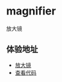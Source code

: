 # magnifier
放大镜

## 体验地址
* [放大镜](https://wuxianqiang.github.io/magnifier/)
* [查看代码](https://github.com/wuxianqiang/magnifier/blob/gh-pages/index.html)
